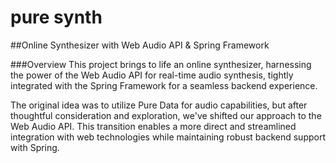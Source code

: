 # pure synth

##Online Synthesizer with Web Audio API & Spring Framework

###Overview
This project brings to life an online synthesizer, harnessing the power of the Web Audio API for real-time audio synthesis, tightly integrated with the Spring Framework for a seamless backend experience.

The original idea was to utilize Pure Data for audio capabilities, but after thoughtful consideration and exploration, we've shifted our approach to the Web Audio API. This transition enables a more direct and streamlined integration with web technologies while maintaining robust backend support with Spring.
